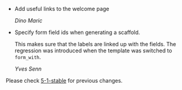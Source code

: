 *   Add useful links to the welcome page

    *Dino Maric*

*   Specify form field ids when generating a scaffold.

    This makes sure that the labels are linked up with the fields. The
    regression was introduced when the template was switched to
    `form_with`.

    *Yves Senn*

Please check [5-1-stable](https://github.com/rails/rails/blob/5-1-stable/railties/CHANGELOG.md) for previous changes.
